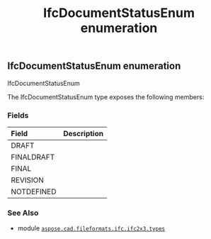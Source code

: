﻿---
title: IfcDocumentStatusEnum enumeration
second_title: Aspose.CAD for Python via .NET API References
description: 
type: docs
weight: 2080
url: /python-net/aspose.cad.fileformats.ifc.ifc2x3.types/ifcdocumentstatusenum/
is_root: false
---

## IfcDocumentStatusEnum enumeration

IfcDocumentStatusEnum



The IfcDocumentStatusEnum type exposes the following members:

### Fields
| Field | Description |
| :- | :- |
| DRAFT |  |
| FINALDRAFT |  |
| FINAL |  |
| REVISION |  |
| NOTDEFINED |  |



### See Also
* module [`aspose.cad.fileformats.ifc.ifc2x3.types`](..)
